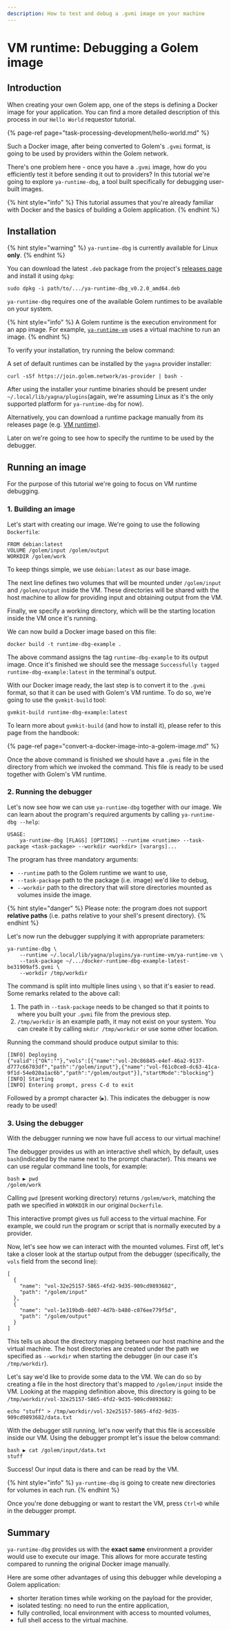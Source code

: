 ```yaml
---
description: How to test and debug a .gvmi image on your machine
---
```


# VM runtime: Debugging a Golem image

## Introduction

When creating your own Golem app, one of the steps is defining a Docker image for your application. You can find a more detailed description of this process in our `Hello World` requestor tutorial.

{% page-ref page="task-processing-development/hello-world.md" %}

Such a Docker image, after being converted to Golem's `.gvmi` format, is going to be used by providers within the Golem network.

There's one problem here - once you have a `.gvmi` image, how do you efficiently test it before sending it out to providers? In this tutorial we're going to explore `ya-runtime-dbg`, a tool built specifically for debugging user-built images.

{% hint style="info" %}
This tutorial assumes that you're already familiar with Docker and the basics of building a Golem application.
{% endhint %}

## Installation

{% hint style="warning" %}
`ya-runtime-dbg` is currently available for Linux **only**.
{% endhint %}

You can download the latest `.deb` package from the project's [releases page](https://github.com/golemfactory/ya-runtime-dbg/releases) and install it using `dpkg`:

```text
sudo dpkg -i path/to/.../ya-runtime-dbg_v0.2.0_amd64.deb
```

`ya-runtime-dbg` requires one of the available Golem runtimes to be available on your system.

{% hint style="info" %}
A Golem runtime is the execution environment for an app image. For example, [`ya-runtime-vm`](https://github.com/golemfactory/ya-runtime-vm) uses a virtual machine to run an image.
{% endhint %}

To verify your installation, try running the below command:

A set of default runtimes can be installed by the `yagna` provider installer:

```text
curl -sSf https://join.golem.network/as-provider | bash -
```

After using the installer your runtime binaries should be present under `~/.local/lib/yagna/plugins`\(again, we're assuming Linux as it's the only supported platform for `ya-runtime-dbg` for now\).

Alternatively, you can download a runtime package manually from its releases page \(e.g. [VM runtime](https://github.com/golemfactory/ya-runtime-vm/releases)\).

Later on we're going to see how to specify the runtime to be used by the debugger.

## Running an image

For the purpose of this tutorial we're going to focus on VM runtime debugging.

### 1. Building an image

Let's start with creating our image. We're going to use the following `Dockerfile`:

```text
FROM debian:latest
VOLUME /golem/input /golem/output
WORKDIR /golem/work
```

To keep things simple, we use `debian:latest` as our base image.

The next line defines two volumes that will be mounted under `/golem/input` and `/golem/output` inside the VM. These directories will be shared with the host machine to allow for providing input and obtaining output from the VM.

Finally, we specify a working directory, which will be the starting location inside the VM once it's running.

We can now build a Docker image based on this file:

```text
docker build -t runtime-dbg-example .
```

The above command assigns the tag `runtime-dbg-example` to its output image. Once it's finished we should see the message `Successfully tagged runtime-dbg-example:latest` in the terminal's output.

With our Docker image ready, the last step is to convert it to the `.gvmi` format, so that it can be used with Golem's VM runtime. To do so, we're going to use the `gvmkit-build` tool:

```text
gvmkit-build runtime-dbg-example:latest
```

To learn more about `gvmkit-build` \(and how to install it\), please refer to this page from the handbook:

{% page-ref page="convert-a-docker-image-into-a-golem-image.md" %}

Once the above command is finished we should have a `.gvmi` file in the directory from which we invoked the command. This file is ready to be used together with Golem's VM runtime.

### 2.  Running the debugger

Let's now see how we can use `ya-runtime-dbg` together with our image. We can learn about the program's required arguments by calling `ya-runtime-dbg --help`:

```text
USAGE:
    ya-runtime-dbg [FLAGS] [OPTIONS] --runtime <runtime> --task-package <task-package> --workdir <workdir> [varargs]...
```

The program has three mandatory arguments:

* `--runtime` path to the Golem runtime we want to use,
* `--task-package` path to the package \(i.e. image\) we'd like to debug,
* `--workdir` path to the directory that will store directories mounted as volumes inside the image.

{% hint style="danger" %}
Please note: the program does not support **relative paths** \(i.e. paths relative to your shell's present directory\).
{% endhint %}

Let's now run the debugger supplying it with appropriate parameters:

```text
ya-runtime-dbg \
    --runtime ~/.local/lib/yagna/plugins/ya-runtime-vm/ya-runtime-vm \
    --task-package ~/.../docker-runtime-dbg-example-latest-be31909af5.gvmi \
    --workdir /tmp/workdir
```

The command is split into multiple lines using `\` so that it's easier to read. Some remarks related to the above call:

1. The path in `--task-package` needs to be changed so that it points to where you built your `.gvmi` file from the previous step.
2. `/tmp/workdir` is an example path, it may not exist on your system. You can create it by calling `mkdir /tmp/workdir` or use some other location.

Running the command should produce output similar to this:

```text
[INFO] Deploying
{"valid":{"Ok":""},"vols":[{"name":"vol-20c86845-e4ef-46a2-9137-d777c66703df","path":"/golem/input"},{"name":"vol-f61c0ce8-dc63-41ca-9f1d-54e020a1ac6b","path":"/golem/output"}],"startMode":"blocking"}
[INFO] Starting
[INFO] Entering prompt, press C-d to exit
```

Followed by a prompt character \(`▶`\). This indicates the debugger is now ready to be used!

### 3. Using the debugger

With the debugger running we now have full access to our virtual machine!

The debugger provides us with an interactive shell which, by default, uses `bash`\(indicated by the name next to the prompt character\). This means we can use regular command line tools, for example:

```text
bash ▶ pwd
/golem/work
```

Calling `pwd` \(present working directory\) returns `/golem/work`, matching the path we specified in `WORKDIR` in our original `Dockerfile`.

This interactive prompt gives us full access to the virtual machine. For example, we could run the program or script that is normally executed by a provider.

Now, let's see how we can interact with the mounted volumes. First off, let's take a closer look at the startup output from the debugger \(specifically, the `vols` field from the second line\):

```text
[
  {
    "name": "vol-32e25157-5865-4fd2-9d35-909cd9893682",
    "path": "/golem/input"
  },
  {
    "name": "vol-1e319bdb-8d07-4d7b-b480-c076ee779f5d",
    "path": "/golem/output"
  }
]
```

This tells us about the directory mapping between our host machine and the virtual machine. The host directories are created under the path we specified as `--workdir` when starting the debugger \(in our case it's `/tmp/workdir`\).

Let's say we'd like to provide some data to the VM. We can do so by creating a file in the host directory that's mapped to `/golem/input` inside the VM. Looking at the mapping definition above, this directory is going to be `/tmp/workdir/vol-32e25157-5865-4fd2-9d35-909cd9893682`:

```text
echo "stuff" > /tmp/workdir/vol-32e25157-5865-4fd2-9d35-909cd9893682/data.txt
```

With the debugger still running, let's now verify that this file is accessible inside our VM. Using the debugger prompt let's issue the below command:

```text
bash ▶ cat /golem/input/data.txt
stuff
```

Success! Our input data is there and can be read by the VM.

{% hint style="info" %}
`ya-runtime-dbg` is going to create new directories for volumes in each run.
{% endhint %}

Once you're done debugging or want to restart the VM, press `Ctrl+D` while in the debugger prompt.

## Summary

`ya-runtime-dbg` provides us with the **exact same** environment a provider would use to execute our image. This allows for more accurate testing compared to running the original Docker image manually.

Here are some other advantages of using this debugger while developing a Golem application:

* shorter iteration times while working on the payload for the provider,
* isolated testing: no need to run the entire application,
* fully controlled, local environment with access to mounted volumes,
* full shell access to the virtual machine.

